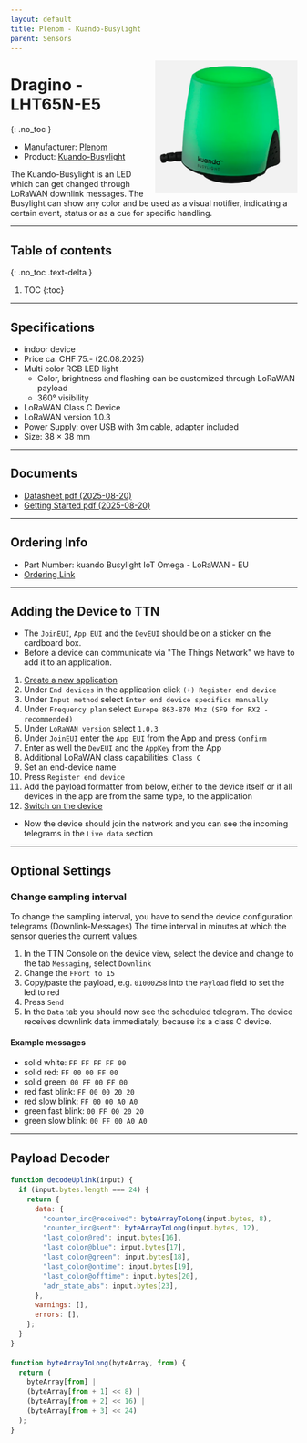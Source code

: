 ```yaml
---
layout: default
title: Plenom - Kuando-Busylight
parent: Sensors
---
```


<img src="https://github.com/hslu-ige-laes/lora-devices-ttn/raw/master/docs/sensors/plenom-kuando-busylight_01.png" width="250" align="right">

# Dragino - LHT65N-E5
{: .no_toc }

- Manufacturer: <a href="https://www.plenom.com/" target="_blank">Plenom</a>
- Product: <a href="https://www.plenom.com/products/kuando-busylight-iot-lorawan/" target="_blank">Kuando-Busylight</a>

The Kuando-Busylight is an LED which can get changed through  LoRaWAN downlink messages.
The Busylight can show any color and be used as a visual notifier, indicating a certain event, status or as a cue for specific handling.

---

## Table of contents
{: .no_toc .text-delta }

1. TOC
{:toc}

---

## Specifications
- indoor device
- Price ca. CHF 75.- (20.08.2025)
- Multi color RGB LED light
  - Color, brightness and flashing can be customized through LoRaWAN payload
  - 360° visibility
- LoRaWAN Class C Device
- LoRaWAN version 1.0.3
- Power Supply: over USB with 3m cable, adapter included
- Size: 38 × 38 mm

---
## Documents
- [Datasheet pdf (2025-08-20)](https://github.com/hslu-ige-laes/lora-devices-ttn/raw/master/docs/sensors/plenom-kuando-busylight_03.pdf)
- [Getting Started pdf (2025-08-20)](https://github.com/hslu-ige-laes/lora-devices-ttn/raw/master/docs/sensors/plenom-kuando-busylight_02.pdf)

---

## Ordering Info
- Part Number: kuando Busylight IoT Omega - LoRaWAN - EU
- [Ordering Link](https://shop.busylight.com/cart.php?suggest=04ed7466-5022-4844-b43e-fdcb6c418513)

---

## Adding the Device to TTN
- The `JoinEUI`, `App EUI` and the `DevEUI` should be on a sticker on the cardboard box.
- Before a device can communicate via "The Things Network" we have to add it to an application.<br>

1. [Create a new application](https://hslu-ige-laes.github.io/lora-devices-ttn/docs/getting_started#create-a-new-application)
2. Under `End devices` in the application click `(+) Register end device`
3. Under `Input method` select `Enter end device specifics manually`
4. Under `Frequency plan` select `Europe 863-870 Mhz (SF9 for RX2 - recommended)`
5. Under `LoRaWAN version` select `1.0.3`
5. Under `JoinEUI` enter the `App EUI` from the App and press `Confirm`
6. Enter as well the `DevEUI` and the `AppKey` from the App
7. Additional LoRaWAN class capabilities: `Class C`
8. Set an end-device name
9. Press `Register end device`
10. Add the payload formatter from below, either to the device itself or if all devices in the app are from the same type, to the application
11. [Switch on the device](https://hslu-ige-laes.github.io/lora-devices-ttn/docs/seeedstudio-sensecap-s2103#led-states)

- Now the device should join the network and you can see the incoming telegrams in the `Live data` section

---

## Optional Settings

### Change sampling interval
To change the sampling interval, you have to send the device configuration telegrams (Downlink-Messages)
The time interval in minutes at which the sensor queries the current values.

1. In the TTN Console on the device view, select the device and change to the tab `Messaging`, select `Downlink`
2. Change the `FPort to 15`
3. Copy/paste the payload, e.g. `01000258` into the `Payload` field to set the led to red
4. Press `Send`
5. In the `Data` tab you should now see the scheduled telegram. The device receives downlink data immediately, because its a class C device.

#### Example messages

- solid white: `FF FF FF FF 00`
- solid red: `FF 00 00 FF 00`
- solid green: `00 FF 00 FF 00`
- red fast blink: `FF 00 00 20 20`
- red slow blink: `FF 00 00 A0 A0`
- green fast blink: `00 FF 00 20 20`
- green slow blink: `00 FF 00 A0 A0`

---

## Payload Decoder

```javascript
function decodeUplink(input) {
  if (input.bytes.length === 24) {
    return {
      data: {
        "counter_inc@received": byteArrayToLong(input.bytes, 8),
        "counter_inc@sent": byteArrayToLong(input.bytes, 12),
        "last_color@red": input.bytes[16],
        "last_color@blue": input.bytes[17],
        "last_color@green": input.bytes[18],
        "last_color@ontime": input.bytes[19],
        "last_color@offtime": input.bytes[20],
        "adr_state_abs": input.bytes[23],
      },
      warnings: [],
      errors: [],
    };
  }
}

function byteArrayToLong(byteArray, from) {
  return (
    byteArray[from] |
    (byteArray[from + 1] << 8) |
    (byteArray[from + 2] << 16) |
    (byteArray[from + 3] << 24)
  );
}
```
